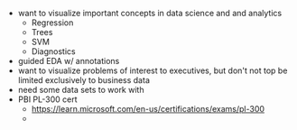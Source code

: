 - want to visualize important concepts in data science and and analytics
	- Regression
	- Trees
	- SVM
	- Diagnostics
- guided EDA w/ annotations
- want to visualize problems of interest to executives, but don't not top be limited exclusively to business data
- need some data sets to work with
- PBI PL-300 cert
	- https://learn.microsoft.com/en-us/certifications/exams/pl-300
	- 